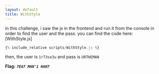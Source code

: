 ```yaml
---
layout: default
title: WithStyle
---
```




in this challenge, i saw the js in the frontend and run it from the console in order to find the user and the pass.
you can find the code here: [WithStyle.js]
```scripts/WithStyle.js
{% include_relative scripts/WithStyle.js %}
```
 

then, the user is `1r73se3u` and pass is `URTHEMAN`

**Flag:** ***`7EA7 MAN'1 HAN7`***

